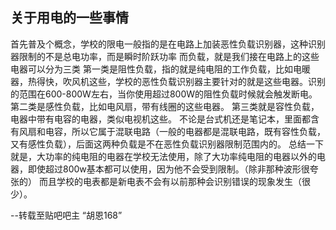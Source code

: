 ## 关于用电的一些事情

首先普及个概念，学校的限电一般指的是在电路上加装恶性负载识别器，这种识别器限制的不是总电功率，而是瞬时阶跃功率
而负载，就是我们接在电路上的这些电器可以分为三类
第一类是阻性负载，指的就是纯电阻的工作负载，比如电暖器，热得快，吹风机这些，学校的恶性负载识别器主要针对的就是这些电器。识别的范围在600-800W左右，当你使用超过800W的阻性负载时候就会触发断电。
第二类是感性负载，比如电风扇，带有线圈的这些电器。
第三类就是容性负载，电器中带有电容的电器，类似电视机这些。
不论是台式机还是笔记本，里面都含有风扇和电容，所以它属于混联电路（一般的电器都是混联电路，既有容性负载，又有感性负载），后面这两种负载是不在恶性负载识别器限制范围内的。
总结一下就是，大功率的纯电阻的电器在学校无法使用，除了大功率纯电阻的电器以外的电器，即使超过800w基本都可以使用，因为他不会受到限制。（除非那种波形很夸张的）
而且学校的电表都是新电表不会有以前那种会识别错误的现象发生（很少）。

--转载至贴吧吧主 “胡恩168”
